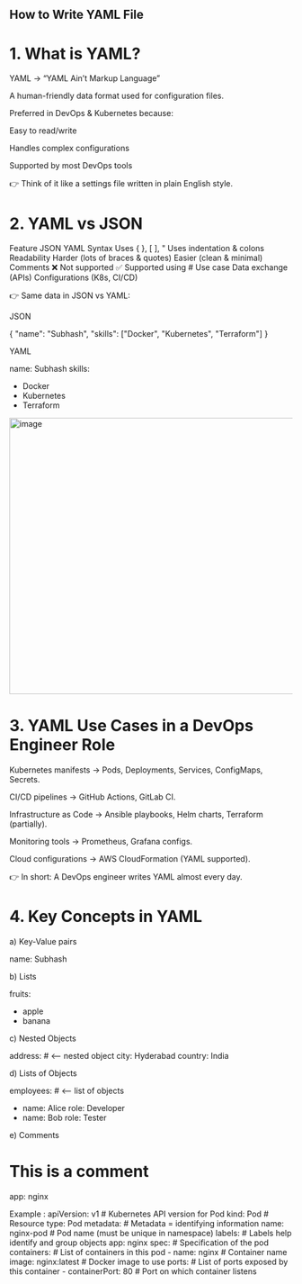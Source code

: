 ## How to Write YAML File ## 

# 1. What is YAML?

YAML → “YAML Ain’t Markup Language”

A human-friendly data format used for configuration files.

Preferred in DevOps & Kubernetes because:

Easy to read/write

Handles complex configurations

Supported by most DevOps tools

👉 Think of it like a settings file written in plain English style.



# 2. YAML vs JSON
Feature	      JSON	          YAML
Syntax	      Uses { }, [ ], "	Uses indentation & colons
Readability	    Harder (lots of braces & quotes)	Easier (clean & minimal)
Comments	❌ Not supported	✅ Supported using #
Use case	Data exchange (APIs)	Configurations (K8s, CI/CD)

👉 Same data in JSON vs YAML:

JSON

{
  "name": "Subhash",
  "skills": ["Docker", "Kubernetes", "Terraform"]
}


YAML

name: Subhash
skills:
  - Docker
  - Kubernetes
  - Terraform

<img width="817" height="491" alt="image" src="https://github.com/user-attachments/assets/bdb0eeba-ac09-42ea-a537-4ca1670f58e0" />

# 3. YAML Use Cases in a DevOps Engineer Role

Kubernetes manifests → Pods, Deployments, Services, ConfigMaps, Secrets.

CI/CD pipelines → GitHub Actions, GitLab CI.

Infrastructure as Code → Ansible playbooks, Helm charts, Terraform (partially).

Monitoring tools → Prometheus, Grafana configs.

Cloud configurations → AWS CloudFormation (YAML supported).

👉 In short: A DevOps engineer writes YAML almost every day.

# 4. Key Concepts in YAML

a) Key-Value pairs

name: Subhash


b) Lists

fruits:
  - apple
  - banana


c) Nested Objects

address:           # <-- nested object
  city: Hyderabad
  country: India


d) Lists of Objects

employees:        # <-- list of objects
  - name: Alice
    role: Developer
  - name: Bob
    role: Tester


e) Comments

# This is a comment
app: nginx

Example : 
apiVersion: v1          # Kubernetes API version for Pod
kind: Pod               # Resource type: Pod
metadata:               # Metadata = identifying information
  name: nginx-pod       # Pod name (must be unique in namespace)
  labels:               # Labels help identify and group objects
    app: nginx
spec:                   # Specification of the pod
  containers:           # List of containers in this pod
    - name: nginx       # Container name
      image: nginx:latest # Docker image to use
      ports:            # List of ports exposed by this container
        - containerPort: 80  # Port on which container listens
